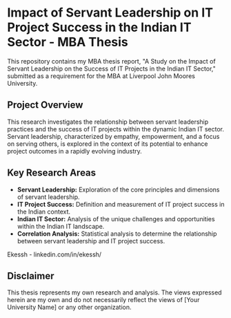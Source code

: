 # Impact of Servant Leadership on IT Project Success in the Indian IT Sector - MBA Thesis

This repository contains my MBA thesis report, "A Study on the Impact of Servant Leadership on the Success of IT Projects in the Indian IT Sector," submitted as a requirement for the MBA at Liverpool John Moores University.

## Project Overview

This research investigates the relationship between servant leadership practices and the success of IT projects within the dynamic Indian IT sector. Servant leadership, characterized by empathy, empowerment, and a focus on serving others, is explored in the context of its potential to enhance project outcomes in a rapidly evolving industry.

## Key Research Areas

* **Servant Leadership:** Exploration of the core principles and dimensions of servant leadership.
* **IT Project Success:** Definition and measurement of IT project success in the Indian context.
* **Indian IT Sector:** Analysis of the unique challenges and opportunities within the Indian IT landscape.
* **Correlation Analysis:** Statistical analysis to determine the relationship between servant leadership and IT project success.

Ekessh - linkedin.com/in/ekessh/

## Disclaimer

This thesis represents my own research and analysis. The views expressed herein are my own and do not necessarily reflect the views of [Your University Name] or any other organization.
